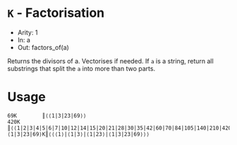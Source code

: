 # `K` - Factorisation

- Arity: 1
- In: a
- Out: factors_of(a)

Returns the divisors of a. Vectorises if needed. If `a` is a string, return all substrings that split the `a` into more than two parts.

# Usage
```
69K        ║⟨⟨1|3|23|69⟩⟩
420K       ║⟨⟨1|2|3|4|5|6|7|10|12|14|15|20|21|28|30|35|42|60|70|84|105|140|210|420⟩⟩
⟨1|3|23|69⟩K║⟨⟨⟨1⟩|⟨1|3⟩|⟨1|23⟩|⟨1|3|23|69⟩⟩⟩
```
